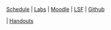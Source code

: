 
<p><a href="{{site.baseurl}}ss2017/ucd/schedule">Schedule</a>
| <a href="{{site.baseurl}}ss2017/ucd/labs">Labs</a>
| <a href="https://moodle.htw-berlin.de/course/view.php?id=12516">Moodle</a>
| <a href="https://lsf.htw-berlin.de/qisserver/rds?state=wsearchv&search=2&veranstaltung.veranstid=126402">LSF</a>
| <a href="https://github.com/htw-imi-ucd">Github</a></p>
| <a href="{{site.baseurl}}ss2017/ucd/handouts">Handouts</a>
